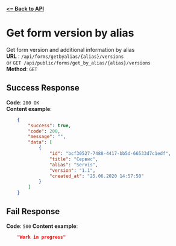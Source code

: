 [**<= Back to API**](../README.md)

# Get form version by alias
Get form version and additional information by alias  
**URL** : `/api/forms/getbyalias/{alias}/versions`  
or `GET /api/public/forms/get_by_alias/{alias}/versions`  
**Method**: `GET`   

## Success Response

**Code**: `200 OK`   
**Content example**:
```json
    {
        "success": true,
        "code": 200,
        "message": "",
        "data": [
            {
                "id": "bcf30527-7488-4417-bb5d-66533d7c1edf",
                "title": "Сервис",
                "alias": "Servis",
                "version": "1.1",
                "created_at": "25.06.2020 14:57:50"
            }
        ]
    }
```

## Fail Response

**Code**: `500` 
**Content example**:
```json
    "Work in progress"
```
